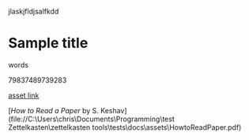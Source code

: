 jlaskjfldjsalfkdd


# Sample title

words

79837489739283

[asset link](1e9b3e85368662b9d33d2fcd700cc84f.png)

[_How to Read a Paper_ by S. Keshav](file://C:\Users\chris\Documents\Programming\test Zettelkasten\zettelkasten tools\tests\docs\assets\HowtoReadPaper.pdf)

